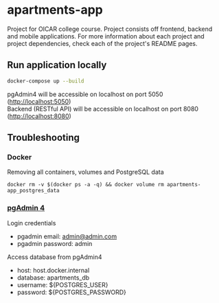 # apartments-app

Project for OICAR college course. Project consists off frontend, backend and mobile applications. For more information about each project and project dependencies, check each of the project's README pages.

## Run application locally

```bash
docker-compose up --build
```

pgAdmin4 will be accessible on localhost on port 5050 (<http://localhost:5050>)  
Backend (RESTful API) will be accessible on localhost on port 8080 (<http://localhost:8080>)  

## Troubleshooting

### Docker

Removing all containers, volumes and PostgreSQL data

```docker
docker rm -v $(docker ps -a -q) && docker volume rm apartments-app_postgres_data
```

### [pgAdmin 4](http://localhost:5050)

Login credentials

- pgadmin email: admin@admin.com
- pgadmin password: admin

Access database from pgAdmin4

- host: host.docker.internal
- database: apartments_db
- username: ${POSTGRES_USER}
- password: ${POSTGRES_PASSWORD}
